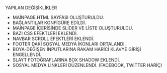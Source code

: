 YAPILAN DEĞİŞİKLİKLER

- MAİNPAGE.HTML SAYFASI OLUŞTURULDU.
- BAĞLANTILAR KONFİGÜRE EDİLDİ.
- MAİNPAGE İÇERİSİNDE SLİDER VE LİSTE OLUŞTURULDU.
- BAZI CSS EFEKTLERİ EKLENDİ.
- NAVBAR SCROLL EFEKTLERİ EKLENDİ.
- FOOTER'DAKİ SOSYAL MEDYA İKONLARI ORTALANDI.
- BOYA-DEĞİŞEN İNPUTLARINA RAKAM HARİCİ KLAVYE GİRİŞİ ENGELLENDİ.
- SLAYT FOTOĞRAFLARINA BOX SHADOW EKLENDİ.
- SOSYAL MEDYA LİNKLERİ DÜZENLENDİ. (FACEBOOK, TWİTTER HARİÇ)
